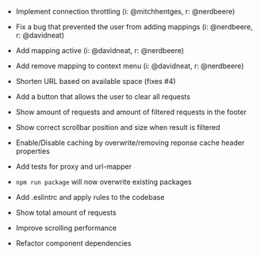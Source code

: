 - Implement connection throttling (i: @mitchhentges, r: @nerdbeere)

- Fix a bug that prevented the user from adding mappings (i: @nerdbeere, r: @davidneat)
- Add mapping active (i: @davidneat, r: @nerdbeere)
- Add remove mapping to context menu (i: @davidneat, r: @nerdbeere)
- Shorten URL based on available space (fixes #4)
- Add a button that allows the user to clear all requests
- Show amount of requests and amount of filtered requests in the footer
- Show correct scrollbar position and size when result is filtered
- Enable/Disable caching by overwrite/removing reponse cache header properties
- Add tests for proxy and url-mapper
- `npm run package` will now overwrite existing packages
- Add .eslintrc and apply rules to the codebase
- Show total amount of requests
- Improve scrolling performance
- Refactor component dependencies
